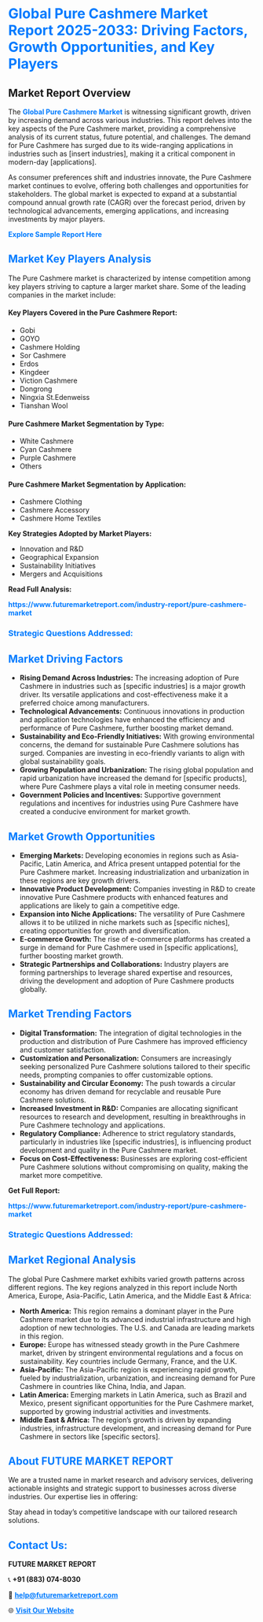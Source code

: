 <h1 style="color: #007BFF;">Global Pure Cashmere Market Report 2025-2033: Driving Factors, Growth Opportunities, and Key Players</h1>

<section id="overview">
<h2>Market Report Overview</h2>
<p>The <a href="https://www.futuremarketreport.com/industry-report/pure-cashmere-market" style="color: #007BFF; text-decoration: none;"><strong>Global Pure Cashmere Market</strong></a> is witnessing significant growth, driven by increasing demand across various industries. This report delves into the key aspects of the Pure Cashmere market, providing a comprehensive analysis of its current status, future potential, and challenges. The demand for Pure Cashmere has surged due to its wide-ranging applications in industries such as [insert industries], making it a critical component in modern-day [applications].</p>
<p>As consumer preferences shift and industries innovate, the Pure Cashmere market continues to evolve, offering both challenges and opportunities for stakeholders. The global market is expected to expand at a substantial compound annual growth rate (CAGR) over the forecast period, driven by technological advancements, emerging applications, and increasing investments by major players.</p>
</section>

<section id="overview">
<p><a href="https://www.futuremarketreport.com/request-sample/reportId=26248" style="color: #007BFF; text-decoration: none;"><strong>Explore Sample Report Here</strong></a></p>
</section>

<section id="key-players">
<h2 style="color: #007BFF;">Market Key Players Analysis</h2>
<p>The Pure Cashmere market is characterized by intense competition among key players striving to capture a larger market share. Some of the leading companies in the market include:</p>
<h4>Key Players Covered in the Pure Cashmere Report:</h4>
<ul><li>Gobi</li><li>GOYO</li><li>Cashmere Holding</li><li>Sor Cashmere</li><li>Erdos</li><li>Kingdeer</li><li>Viction Cashmere</li><li>Dongrong</li><li>Ningxia St.Edenweiss</li><li>Tianshan Wool</li></ul>
<h4>Pure Cashmere Market Segmentation by Type:</h4>
<ul><li>White Cashmere</li><li>Cyan Cashmere</li><li>Purple Cashmere</li><li>Others</li></ul>

<h4>Pure Cashmere Market Segmentation by Application:</h4>
<ul><li>Cashmere Clothing</li><li>Cashmere Accessory</li><li>Cashmere Home Textiles</li></ul>
<p><strong>Key Strategies Adopted by Market Players:</strong></p>
<ul>
<li>Innovation and R&D</li>
<li>Geographical Expansion</li>
<li>Sustainability Initiatives</li>
<li>Mergers and Acquisitions</li>
</ul>
</section>

<section>
<p><strong>Read Full Analysis: </strong></p><a href="https://www.futuremarketreport.com/industry-report/pure-cashmere-market" style="color: #007BFF; text-decoration: none;"><strong>https://www.futuremarketreport.com/industry-report/pure-cashmere-market</strong></a>
<h3 style="color: #007BFF;">Strategic Questions Addressed:</h3>
</section>

<section id="driving-factors">
<h2 style="color: #007BFF;">Market Driving Factors</h2>
<ul>
<li><strong>Rising Demand Across Industries:</strong> The increasing adoption of Pure Cashmere in industries such as [specific industries] is a major growth driver. Its versatile applications and cost-effectiveness make it a preferred choice among manufacturers.</li>
<li><strong>Technological Advancements:</strong> Continuous innovations in production and application technologies have enhanced the efficiency and performance of Pure Cashmere, further boosting market demand.</li>
<li><strong>Sustainability and Eco-Friendly Initiatives:</strong> With growing environmental concerns, the demand for sustainable Pure Cashmere solutions has surged. Companies are investing in eco-friendly variants to align with global sustainability goals.</li>
<li><strong>Growing Population and Urbanization:</strong> The rising global population and rapid urbanization have increased the demand for [specific products], where Pure Cashmere plays a vital role in meeting consumer needs.</li>
<li><strong>Government Policies and Incentives:</strong> Supportive government regulations and incentives for industries using Pure Cashmere have created a conducive environment for market growth.</li>
</ul>
</section>

<section id="growth-opportunities">
<h2 style="color: #007BFF;">Market Growth Opportunities</h2>
<ul>
<li><strong>Emerging Markets:</strong> Developing economies in regions such as Asia-Pacific, Latin America, and Africa present untapped potential for the Pure Cashmere market. Increasing industrialization and urbanization in these regions are key growth drivers.</li>
<li><strong>Innovative Product Development:</strong> Companies investing in R&D to create innovative Pure Cashmere products with enhanced features and applications are likely to gain a competitive edge.</li>
<li><strong>Expansion into Niche Applications:</strong> The versatility of Pure Cashmere allows it to be utilized in niche markets such as [specific niches], creating opportunities for growth and diversification.</li>
<li><strong>E-commerce Growth:</strong> The rise of e-commerce platforms has created a surge in demand for Pure Cashmere used in [specific applications], further boosting market growth.</li>
<li><strong>Strategic Partnerships and Collaborations:</strong> Industry players are forming partnerships to leverage shared expertise and resources, driving the development and adoption of Pure Cashmere products globally.</li>
</ul>
</section>

<section id="trending-factors">
<h2 style="color: #007BFF;">Market Trending Factors</h2>
<ul>
<li><strong>Digital Transformation:</strong> The integration of digital technologies in the production and distribution of Pure Cashmere has improved efficiency and customer satisfaction.</li>
<li><strong>Customization and Personalization:</strong> Consumers are increasingly seeking personalized Pure Cashmere solutions tailored to their specific needs, prompting companies to offer customizable options.</li>
<li><strong>Sustainability and Circular Economy:</strong> The push towards a circular economy has driven demand for recyclable and reusable Pure Cashmere solutions.</li>
<li><strong>Increased Investment in R&D:</strong> Companies are allocating significant resources to research and development, resulting in breakthroughs in Pure Cashmere technology and applications.</li>
<li><strong>Regulatory Compliance:</strong> Adherence to strict regulatory standards, particularly in industries like [specific industries], is influencing product development and quality in the Pure Cashmere market.</li>
<li><strong>Focus on Cost-Effectiveness:</strong> Businesses are exploring cost-efficient Pure Cashmere solutions without compromising on quality, making the market more competitive.</li>
</ul>
</section>

<section>
<p><strong>Get Full Report: </strong></p><a href="https://www.futuremarketreport.com/industry-report/pure-cashmere-market" style="color: #007BFF; text-decoration: none;"><strong>https://www.futuremarketreport.com/industry-report/pure-cashmere-market</strong></a>
<h3 style="color: #007BFF;">Strategic Questions Addressed:</h3>
</section>


<section id="regional-analysis">
<h2 style="color: #007BFF;">Market Regional Analysis</h2>
<p>The global Pure Cashmere market exhibits varied growth patterns across different regions. The key regions analyzed in this report include North America, Europe, Asia-Pacific, Latin America, and the Middle East & Africa:</p>
<ul>
<li><strong>North America:</strong> This region remains a dominant player in the Pure Cashmere market due to its advanced industrial infrastructure and high adoption of new technologies. The U.S. and Canada are leading markets in this region.</li>
<li><strong>Europe:</strong> Europe has witnessed steady growth in the Pure Cashmere market, driven by stringent environmental regulations and a focus on sustainability. Key countries include Germany, France, and the U.K.</li>
<li><strong>Asia-Pacific:</strong> The Asia-Pacific region is experiencing rapid growth, fueled by industrialization, urbanization, and increasing demand for Pure Cashmere in countries like China, India, and Japan.</li>
<li><strong>Latin America:</strong> Emerging markets in Latin America, such as Brazil and Mexico, present significant opportunities for the Pure Cashmere market, supported by growing industrial activities and investments.</li>
<li><strong>Middle East & Africa:</strong> The region’s growth is driven by expanding industries, infrastructure development, and increasing demand for Pure Cashmere in sectors like [specific sectors].</li>
</ul>
</section>

<footer>
<h2 style="color: #007BFF;">About FUTURE MARKET REPORT</h2>
<p>We are a trusted name in market research and advisory services, delivering actionable insights and strategic support to businesses across diverse industries. Our expertise lies in offering:</p>

<p>Stay ahead in today’s competitive landscape with our tailored research solutions.</p>

<h2 style="color: #007BFF;">Contact Us:</h2>
<p><strong>FUTURE MARKET REPORT</strong></p>
<p>📞 <strong>+91 (883) 074-8030</strong></p>
<p>📧 <strong><a href="mailto:help@futuremarketreport.com" style="color: #007BFF;">help@futuremarketreport.com</a></strong></p>
<p>🌐 <strong><a href="https://www.futuremarketreport.com/" style="color: #007BFF;">Visit Our Website</a></strong></p>
</footer>